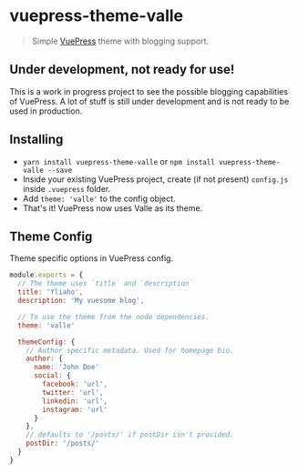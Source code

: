 # vuepress-theme-valle

> Simple [VuePress](https://github.com/vuejs/vuepress) theme with blogging support.

## **Under development, not ready for use!**

This is a work in progress project to see the possible blogging capabilities of VuePress. A lot of stuff is still under development and is not ready to be used in production.

## Installing

* `yarn install vuepress-theme-valle` or `npm install vuepress-theme-valle --save`
* Inside your existing VuePress project, create (if not present) `config.js` inside `.vuepress` folder.
* Add `theme: 'valle'` to the config object.
* That's it! VuePress now uses Valle as its theme.

## Theme Config

Theme specific options in VuePress config.

```javascript
module.exports = {
  // The theme uses `title` and `description`
  title: 'Yliaho',
  description: 'My vuesome blog',

  // To use the theme from the node dependencies.
  theme: 'valle'

  themeConfig: {
    // Author specific metadata. Used for homepage bio.
    author: {
      name: 'John Doe'
      social: {
        facebook: 'url',
        twitter: 'url',
        linkedin: 'url',
        instagram: 'url'
      }
    },
    // defaults to '/posts/' if postDir isn't provided.
    postDir: '/posts/'
  }
}
```

